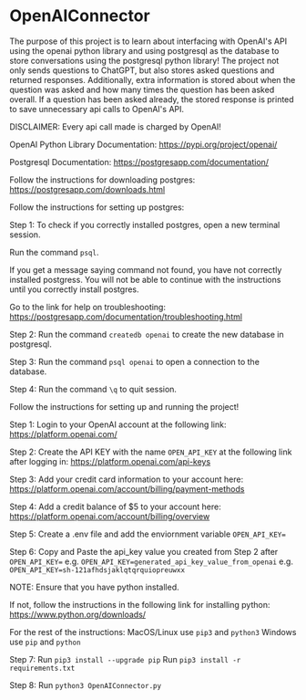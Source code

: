 # OpenAIConnector

The purpose of this project is to learn about interfacing with
OpenAI's API using the openai python library and using postgresql
as the database to store conversations using the postgresql python
library! The project not only sends questions to ChatGPT, but also
stores asked questions and returned responses. Additionally, extra
information is stored about when the question was asked and how
many times the question has been asked overall. If a question has
been asked already, the stored response is printed to save
unnecessary api calls to OpenAI's API.

DISCLAIMER: Every api call made is charged by OpenAI!

OpenAI Python Library Documentation:
https://pypi.org/project/openai/

Postgresql Documentation:
https://postgresapp.com/documentation/


Follow the instructions for downloading postgres:
https://postgresapp.com/downloads.html


Follow the instructions for setting up postgres:

Step 1:
To check if you correctly installed postgres, open a new terminal session.

Run the command `psql`.

If you get a message saying command not found, you have not correctly
installed postgress. You will not be able to continue with the
instructions until you correctly install postgres.

Go to the link for help on troubleshooting:
https://postgresapp.com/documentation/troubleshooting.html

Step 2:
Run the command `createdb openai` to create the new database in postgresql.

Step 3:
Run the command `psql openai` to open a connection to the database.

Step 4:
Run the command `\q` to quit session.

Follow the instructions for setting up and running the project!

Step 1:
Login to your OpenAI account at the following link:
https://platform.openai.com/

Step 2:
Create the API KEY with the name `OPEN_API_KEY` at the following link after logging in:
https://platform.openai.com/api-keys

Step 3:
Add your credit card information to your account here:
https://platform.openai.com/account/billing/payment-methods

Step 4:
Add a credit balance of $5 to your account here:
https://platform.openai.com/account/billing/overview

Step 5:
Create a .env file and add the enviornment variable `OPEN_API_KEY=`

Step 6:
Copy and Paste the api_key value you created from Step 2 after `OPEN_API_KEY=`
e.g. `OPEN_API_KEY=generated_api_key_value_from_openai`
e.g. `OPEN_API_KEY=sh-121afhdsjaklqtqrquiopreuwxx`

NOTE:
Ensure that you have python installed.

If not, follow the instructions in the following link for installing python:
https://www.python.org/downloads/

For the rest of the instructions:
MacOS/Linux use `pip3` and `python3`
Windows use `pip` and `python`

Step 7:
Run `pip3 install --upgrade pip`
Run `pip3 install -r requirements.txt`

Step 8:
Run `python3 OpenAIConnector.py`
